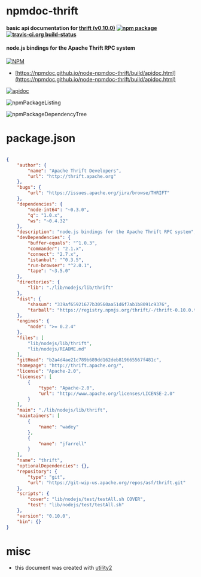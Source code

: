 # npmdoc-thrift

#### basic api documentation for  [thrift (v0.10.0)](http://thrift.apache.org/)  [![npm package](https://img.shields.io/npm/v/npmdoc-thrift.svg?style=flat-square)](https://www.npmjs.org/package/npmdoc-thrift) [![travis-ci.org build-status](https://api.travis-ci.org/npmdoc/node-npmdoc-thrift.svg)](https://travis-ci.org/npmdoc/node-npmdoc-thrift)

#### node.js bindings for the Apache Thrift RPC system

[![NPM](https://nodei.co/npm/thrift.png?downloads=true&downloadRank=true&stars=true)](https://www.npmjs.com/package/thrift)

- [https://npmdoc.github.io/node-npmdoc-thrift/build/apidoc.html](https://npmdoc.github.io/node-npmdoc-thrift/build/apidoc.html)

[![apidoc](https://npmdoc.github.io/node-npmdoc-thrift/build/screenCapture.buildCi.browser.%252Ftmp%252Fbuild%252Fapidoc.html.png)](https://npmdoc.github.io/node-npmdoc-thrift/build/apidoc.html)

![npmPackageListing](https://npmdoc.github.io/node-npmdoc-thrift/build/screenCapture.npmPackageListing.svg)

![npmPackageDependencyTree](https://npmdoc.github.io/node-npmdoc-thrift/build/screenCapture.npmPackageDependencyTree.svg)



# package.json

```json

{
    "author": {
        "name": "Apache Thrift Developers",
        "url": "http://thrift.apache.org"
    },
    "bugs": {
        "url": "https://issues.apache.org/jira/browse/THRIFT"
    },
    "dependencies": {
        "node-int64": "~0.3.0",
        "q": "1.0.x",
        "ws": "~0.4.32"
    },
    "description": "node.js bindings for the Apache Thrift RPC system",
    "devDependencies": {
        "buffer-equals": "^1.0.3",
        "commander": "2.1.x",
        "connect": "2.7.x",
        "istanbul": "^0.3.5",
        "run-browser": "^2.0.1",
        "tape": "~3.5.0"
    },
    "directories": {
        "lib": "./lib/nodejs/lib/thrift"
    },
    "dist": {
        "shasum": "339af65921677b30560aa51d6f7ab1b8091c9376",
        "tarball": "https://registry.npmjs.org/thrift/-/thrift-0.10.0.tgz"
    },
    "engines": {
        "node": ">= 0.2.4"
    },
    "files": [
        "lib/nodejs/lib/thrift",
        "lib/nodejs/README.md"
    ],
    "gitHead": "b2a4d4ae21c789b689dd162deb819665567f481c",
    "homepage": "http://thrift.apache.org/",
    "license": "Apache-2.0",
    "licenses": [
        {
            "type": "Apache-2.0",
            "url": "http://www.apache.org/licenses/LICENSE-2.0"
        }
    ],
    "main": "./lib/nodejs/lib/thrift",
    "maintainers": [
        {
            "name": "wadey"
        },
        {
            "name": "jfarrell"
        }
    ],
    "name": "thrift",
    "optionalDependencies": {},
    "repository": {
        "type": "git",
        "url": "https://git-wip-us.apache.org/repos/asf/thrift.git"
    },
    "scripts": {
        "cover": "lib/nodejs/test/testAll.sh COVER",
        "test": "lib/nodejs/test/testAll.sh"
    },
    "version": "0.10.0",
    "bin": {}
}
```



# misc
- this document was created with [utility2](https://github.com/kaizhu256/node-utility2)
